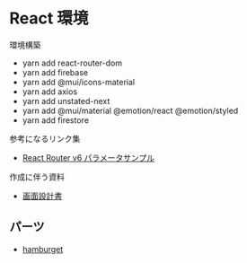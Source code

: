 # React 環境

環境構築

- yarn add react-router-dom
- yarn add firebase
- yarn add @mui/icons-material
- yarn add axios
- yarn add unstated-next
- yarn add @mui/material @emotion/react @emotion/styled
- yarn add firestore

参考になるリンク集

- [React Router v6 パラメータサンプル](https://reffect.co.jp/react/react-router-6#useParams)

作成に伴う資料

- [画面設計書](https://docs.google.com/spreadsheets/d/1tAi0WSsyrx_BNHuvKj2CDxQ509MfKNcdgvAOlPgr5wk/edit#gid=0)

## パーツ

- [hamburget](https://hamburger-react.netlify.app/)
